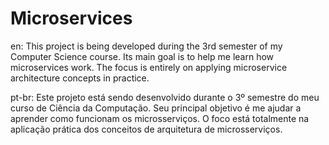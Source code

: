 # Microservices

en:
This project is being developed during the 3rd semester of my Computer Science course. Its main goal is to help me learn how microservices work. The focus is entirely on applying microservice architecture concepts in practice.

pt-br:
Este projeto está sendo desenvolvido durante o 3º semestre do meu curso de Ciência da Computação. Seu principal objetivo é me ajudar a aprender como funcionam os microsserviços. O foco está totalmente na aplicação prática dos conceitos de arquitetura de microsserviços.

